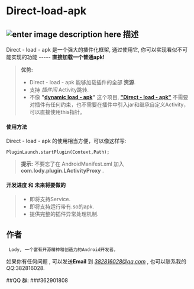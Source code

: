 Direct-load-apk
===================
![enter image description here](http://www.xiaoxiongbizhi.com/wallpapers/1152_864_85/u/x/uxcccgx3r.jpg)
描述
-------------

Direct - load - apk 是一个强大的插件化框架, 通过使用它, 你可以实现看似不可能实现的功能 ----- **直接加载一个普通apk!** 

> **优势:** 
> - Direct - load - apk 能够加载插件的全部 **资源**. 
> - 支持 *插件间* Activity跳转. 
> - 不像 **"[dynamic load - apk](https://github.com/singwhatiwanna/dynamic-load-apk)"** 这个项目, [**"Direct - load - apk"**](https://github.com/asLody/Direct-load-apk) 不需要对插件有任何约束，也不需要在插件中引入jar和继承自定义Activity，可以直接使用this指针。
#### <i class="icon-folder-open"></i> **使用方法**

Direct - load - apk 的使用相当方便，可以像这样写:

    PluginLaunch.startPlugin(Context,Path);

> **提示:** 不要忘了在 AndroidManifest.xml 加入 **com.lody.plugin.LActivityProxy** .

#### <i class="icon-pencil"></i> 开发**进度** 和 **未来将要做的**
> - 即将支持Service.
> -  即将支持运行带有.so的apk.
> - 提供完整的插件异常处理机制.

**作者**
-------------
     Lody, 一个富有开源精神和创造力的Android开发者。
如果你有任何问题 , 可以发送**Email** 到 *382816028@qq.com* , 也可以联系我的*QQ*:382816028.

##QQ 群:
###362901808